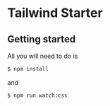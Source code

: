 # Tailwind Starter

## Getting started

All you will need to do is
```bash
$ npm install
```

and 
```bash
$ npm run watch:css
```
